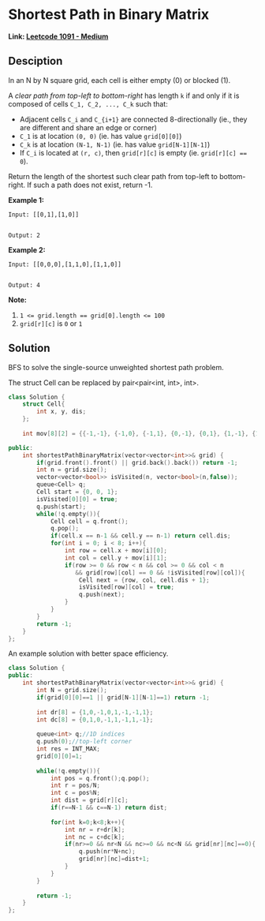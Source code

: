 # Shortest Path in Binary Matrix

**Link: [Leetcode 1091 - Medium](https://leetcode.com/problems/shortest-path-in-binary-matrix/)**



## Desciption

In an N by N square grid, each cell is either empty (0) or blocked (1).

A *clear path from top-left to bottom-right* has length `k` if and only if it is composed of cells `C_1, C_2, ..., C_k` such that:

- Adjacent cells `C_i` and `C_{i+1}` are connected 8-directionally (ie., they are different and share an edge or corner)
- `C_1` is at location `(0, 0)` (ie. has value `grid[0][0]`)
- `C_k` is at location `(N-1, N-1)` (ie. has value `grid[N-1][N-1]`)
- If `C_i` is located at `(r, c)`, then `grid[r][c]` is empty (ie. `grid[r][c] == 0`).

Return the length of the shortest such clear path from top-left to bottom-right. If such a path does not exist, return -1.

 

**Example 1:**

```
Input: [[0,1],[1,0]]


Output: 2
```

**Example 2:**

```
Input: [[0,0,0],[1,1,0],[1,1,0]]


Output: 4
```



**Note:**

1. `1 <= grid.length == grid[0].length <= 100`
2. `grid[r][c]` is `0` or `1`



## Solution

BFS to solve the single-source unweighted shortest path problem.

The struct Cell can be replaced by pair<pair<int, int>, int>.

```c++
class Solution {
    struct Cell{
        int x, y, dis;
    };
    
    int mov[8][2] = {{-1,-1}, {-1,0}, {-1,1}, {0,-1}, {0,1}, {1,-1}, {1,0}, {1,1}};

public:
    int shortestPathBinaryMatrix(vector<vector<int>>& grid) {
        if(grid.front().front() || grid.back().back()) return -1;
        int n = grid.size();
        vector<vector<bool>> isVisited(n, vector<bool>(n,false));
        queue<Cell> q;
        Cell start = {0, 0, 1};
        isVisited[0][0] = true;
        q.push(start);
        while(!q.empty()){
            Cell cell = q.front();
            q.pop();
            if(cell.x == n-1 && cell.y == n-1) return cell.dis;
            for(int i = 0; i < 8; i++){
                int row = cell.x + mov[i][0];
                int col = cell.y + mov[i][1];
                if(row >= 0 && row < n && col >= 0 && col < n 
                   && grid[row][col] == 0 && !isVisited[row][col]){
                    Cell next = {row, col, cell.dis + 1};
                    isVisited[row][col] = true;
                    q.push(next);
                }
            }
        }
        return -1;
    }
};
```

An example solution with better space efficiency.

```c++
class Solution {
public:
    int shortestPathBinaryMatrix(vector<vector<int>>& grid) {
        int N = grid.size();
        if(grid[0][0]==1 || grid[N-1][N-1]==1) return -1;
        
        int dr[8] = {1,0,-1,0,1,-1,-1,1};
        int dc[8] = {0,1,0,-1,1,-1,1,-1};
        
        queue<int> q;//1D indices
        q.push(0);//top-left corner
        int res = INT_MAX;
        grid[0][0]=1;
        
        while(!q.empty()){
            int pos = q.front();q.pop();
            int r = pos/N;
            int c = pos%N;
            int dist = grid[r][c];
            if(r==N-1 && c==N-1) return dist;
            
            for(int k=0;k<8;k++){
                int nr = r+dr[k];
                int nc = c+dc[k];
                if(nr>=0 && nr<N && nc>=0 && nc<N && grid[nr][nc]==0){
                    q.push(nr*N+nc);
                    grid[nr][nc]=dist+1;
                }
            }
        }
        
        return -1;
    }
};
```

